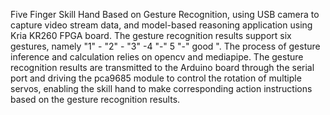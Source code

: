 Five Finger Skill Hand Based on Gesture Recognition, using USB camera to capture video stream data, and model-based reasoning application using Kria KR260 FPGA board. The gesture recognition results support six gestures, namely "1" - "2" - "3" -4 "-" 5 "-" good ". The process of gesture inference and calculation relies on opencv and mediapipe. The gesture recognition results are transmitted to the Arduino board through the serial port and driving the pca9685 module to control the rotation of multiple servos, enabling the skill hand to make corresponding action instructions based on the gesture recognition results.
